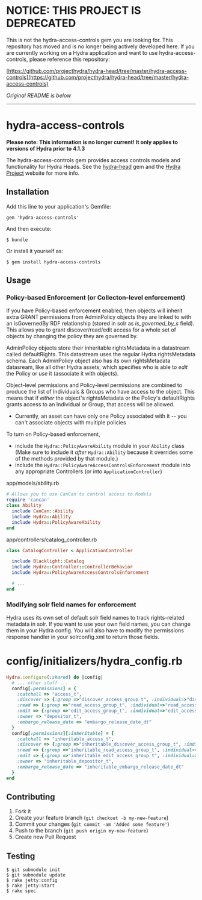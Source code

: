 # NOTICE: THIS PROJECT IS DEPRECATED

This is not the hydra-access-controls gem you are looking for.  This repository has moved and is no longer being actively developed
here.  If you are currently working on a Hydra application and want to use hydra-access-controls,
please reference this repository:

[https://github.com/projecthydra/hydra-head/tree/master/hydra-access-controls](https://github.com/projecthydra/hydra-head/tree/master/hydra-access-controls)

_Original README is below_

----------------------------

# hydra-access-controls

**Please note: This information is no longer current! It only applies to versions of Hydra prior to 4.1.3**

The hydra-access-controls gem provides access controls models and functionality for Hydra Heads.  See the [hydra-head](http://github.com/projecthydra/hydra-head) gem and the [Hydra Project](http://projecthydra.org) website for more info.

## Installation

Add this line to your application's Gemfile:

    gem 'hydra-access-controls'

And then execute:

    $ bundle

Or install it yourself as:

    $ gem install hydra-access-controls

## Usage

### Policy-based Enforcement (or Collecton-level enforcement)

If you have Policy-based enforcement enabled, then objects will inherit extra GRANT permissions from AdminPolicy objects they are linked to with an isGovernedBy RDF relationship (stored in solr as _is_governed_by_s_ field).  This allows you to grant discover/read/edit access for a whole set of objects by changing the policy they are governed by.

AdminPolicy objects store their inheritable rightsMetadata in a datastream called defaultRights.  This datastream uses the regular Hydra rightsMetadata schema.  Each AdminPolicy object also has its own rightsMetadata datasream, like all other Hydra assets, which specifies who is able to _edit_ the Policy or _use_ it (associate it with objects).

Object-level permissions and Policy-level permissions are combined to produce the list of Individuals & Groups who have access to the object.  This means that if _either_ the object's rightsMetadata or the Policy's defaultRights grants access to an Individual or Group, that access will be allowed.

* Currently, an asset can have only one Policy associated with it -- you can't associate objects with multiple policies

To turn on Policy-based enforcement, 

* include the `Hydra::PolicyAwareAbility` module in your `Ability` class (Make sure to include it _after_ `Hydra::Ability` because it overrides some of the methods provided by that module.)
* include the `Hydra::PolicyAwareAccessControlsEnforcement` module into any appropriate Controllers (or into `ApplicationController`)
 
app/models/ability.rb

```ruby
# Allows you to use CanCan to control access to Models
require 'cancan'
class Ability
  include CanCan::Ability
  include Hydra::Ability
  include Hydra::PolicyAwareAbility
end
```

app/controllers/catalog_controller.rb

```ruby
class CatalogController < ApplicationController  

  include Blacklight::Catalog
  include Hydra::Controller::ControllerBehavior
  include Hydra::PolicyAwareAccessControlsEnforcement

  # ...
end
```

### Modifying solr field names for enforcement

Hydra uses its own set of default solr field names to track rights-related metadata in solr.  If you want to use your own field names, you can change them in your Hydra config.  You will also have to modify the permissions response handler in your solrconfig.xml to return those fields.

# config/initializers/hydra_config.rb

```ruby
Hydra.configure(:shared) do |config|
  # ... other stuff ...
  config[:permissions] = {
    :catchall => "access_t",
    :discover => {:group =>"discover_access_group_t", :individual=>"discover_access_person_t"},
    :read => {:group =>"read_access_group_t", :individual=>"read_access_person_t"},
    :edit => {:group =>"edit_access_group_t", :individual=>"edit_access_person_t"},
    :owner => "depositor_t",
    :embargo_release_date => "embargo_release_date_dt"
  }
  config[:permissions][:inheritable] = {
    :catchall => "inheritable_access_t",
    :discover => {:group =>"inheritable_discover_access_group_t", :individual=>"inheritable_discover_access_person_t"},
    :read => {:group =>"inheritable_read_access_group_t", :individual=>"inheritable_read_access_person_t"},
    :edit => {:group =>"inheritable_edit_access_group_t", :individual=>"inheritable_edit_access_person_t"},
    :owner => "inheritable_depositor_t",
    :embargo_release_date => "inheritable_embargo_release_date_dt"
  }
end
```

## Contributing

1. Fork it
2. Create your feature branch (`git checkout -b my-new-feature`)
3. Commit your changes (`git commit -am 'Added some feature'`)
4. Push to the branch (`git push origin my-new-feature`)
5. Create new Pull Request

## Testing

    $ git submodule init
    $ git submodule update
    $ rake jetty:config
    $ rake jetty:start
    $ rake spec
